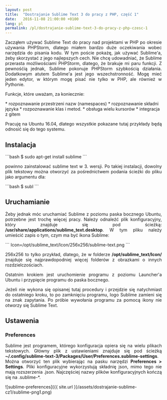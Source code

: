 ```yaml
---
layout: post
title:  "Dostrajanie Sublime Text 3 do pracy z PHP, część 1"
date:   2016-11-08 21:00:00 +0100
lang: pl
permalink: /pl/dostrajanie-sublime-text-3-do-pracy-z-php-czesc-1
---
```

<p align="justify">
Zacząłem używać Sublime Text do pracy nad projektami w PHP po okresie używania PHPStorm, dlatego miałem bardzo duże oczekiwania wobec narzędzia do pisania kodu. W tym poście pokażę, jak używać Sublime'a, żeby skorzystać z jego najlepszych cech. Nie chcę udowadniać, że Sublime przerasta możliwościami PHPStorm, dlatego, że brakuje mi paru funkcji. Z pewnośćią jednak, Sublime pokonuje PHPStorm szybkością działania. Dodatkowym atutem Sublime'a jest jego wszechstronność. Mogę mieć jeden edytor, w którym mogę pisać nie tylko w PHP, ale również w Pythonie.
</p>
<p align="justify">
Funkcje, które uważam, za koniecznie:
</p>
* rozpoznawanie przestrzeni nazw (namespaces)
* rozpoznawanie składni języka
* rozpoznawanie klas i metod.
* obsługa wielu kursorów
* integracja z gitem

<p align="justify">
Pracuję na Ubuntu 16.04, dlatego wszystkie pokazane tutaj przykłady będą odnosić się do tego systemu.
</p>
<h2>Instalacja</h2>
```bash
$ sudo apt-get install sublime
```
<p align="justify">
powinno zainstalować sublime text w 3. wersji. Po takiej instalacji, dowolny plik tekstowy można otworzyć za pośrednictwem podania ścieżki do pliku jako argumentu dla:
</p>
```bash
$ subl
```
<h2>Uruchamianie</h2>
<p align="justify">
Żeby jednak móc uruchamiać Sublime z poziomu paska bocznego Ubuntu, potrzebne jest trochę więcej pracy. Należy odnaleźć plik konfiguracyjny, który znajduje się pod ścieżką: <b>/usr/share/applications/sublime_text.desktop</b>. W tym pliku należy umieścić zapis o tym, czym ma być ikona Sublime:
</p>
```
Icon=/opt/sublime_text/Icon/256x256/sublime-text.png
```
<p align="justify">
256x256 to tylko przykład, dlatego, że w folderze <b>/opt/sublime_text/Icon/</b> znajduje się najprawdopodniej więcej folderów z obrazkami o innych rozdzielczościach.
</p>
<p align="justify">
Ostatnim krokiem jest uruchomienie programu z poziomu Launcher'a Ubuntu i przypięcie programu do paska bocznego.
</p>
<p align="justify">
Jeżeli nie wykona się opisanej tutaj procedury i przejdzie się natychmiast do ostatniego kroku, to po zamknięciu programu, logo Sublime zamieni się na znak zapytania. Po próbie wywołania programu za pomocą ikony nie otworzy się Sublime Text.
</p>

<h2>Ustawenia</h2>
<h3>Preferences</h3>
<p align="justify">
Sublime jest programem, którego konfiguracja opiera się na wielu plikach tekstowych. Główny plik z ustawieniami znajduje się pod ścieżką <b>~/.config/sublime-text-3/Packages/User/Preferences.sublime-settings</b>. Można otworzyć ten plik wybierając na pasku narzędzi <b>Preferences > Settings</b>. Pliki konfiguracyjne wykorzystują składnię json, mimo tego nie mają rozszerzenia .json. Najczęściej nazwy plików konfiguracyjnych kończą się na .sublime-*.
</p>
![sublime-preferences]({{ site.url }}/assets/dostrajanie-sublime-cz1/sublime-png1.png)
